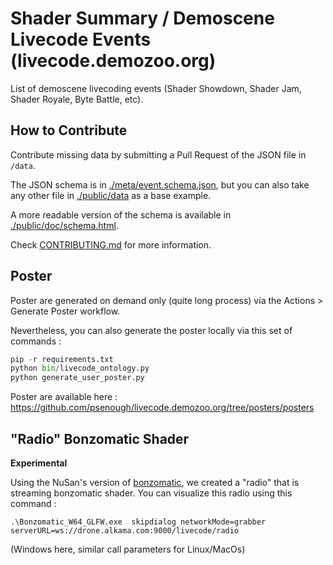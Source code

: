 # Shader Summary / Demoscene Livecode Events (livecode.demozoo.org)

List of demoscene livecoding events (Shader Showdown, Shader Jam, Shader Royale, Byte Battle, etc).

## How to Contribute

Contribute missing data by submitting a Pull Request of the JSON file in `/data`.

The JSON schema is in [./meta/event.schema.json](./meta/event.schema.json), but you can also take any other file in [./public/data](./public/data) as a base example.

A more readable version of the schema is available in [./public/doc/schema.html](./public/doc/schema.html).

Check [CONTRIBUTING.md](./CONTRIBUTING.md) for more information.

## Poster

Poster are generated on demand only (quite long process) via the Actions > Generate Poster workflow.

Nevertheless, you can also generate the poster locally via this set of commands :

```python
pip -r requirements.txt
python bin/livecode_ontology.py
python generate_user_poster.py
```
Poster are available here :  https://github.com/psenough/livecode.demozoo.org/tree/posters/posters

## "Radio" Bonzomatic Shader
**Experimental**

Using the NuSan's version of [bonzomatic](https://github.com/TheNuSan/Bonzomatic), we created a "radio" that is streaming bonzomatic shader. You can visualize this radio using this command :

```
.\Bonzomatic_W64_GLFW.exe  skipdialog networkMode=grabber serverURL=ws://drone.alkama.com:9000/livecode/radio
```
(Windows here, similar call parameters for Linux/MacOs)
